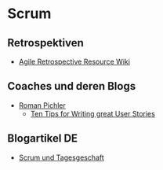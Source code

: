 # Scrum 

## Retrospektiven
* [Agile Retrospective Resource Wiki](http://retrospectivewiki.org/index.php?title=Agile_Retrospective_Resource_Wiki)

## Coaches und deren Blogs
* [Roman Pichler](http://www.romanpichler.com/)
  * [Ten Tips for Writing great User Stories](http://www.romanpichler.com/wp-content/uploads/2013/06/WritingGreatUserStories.pdf)

## Blogartikel DE
* [Scrum und Tagesgeschaft](http://blog.spark5.de/2013/12/scrum-und-tagesgeschaft.html)



